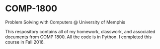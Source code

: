 # COMP-1800
Problem Solving with Computers @ University of Memphis

This respository contains all of my homework, classwork, and associated documents from COMP 1800.
All the code is in Python. I completed this course in Fall 2016.
